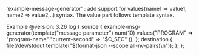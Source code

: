 'example-message-generator' : add support for values(name1 => value1, name2 => value2,..) syntax.
The value part follows template syntax.

Example
@version: 3.26
log {
  source { example-msg-generator(template("message parameter")
                                 num(10)
                                 values("PROGRAM" => "program-name"
                                        "current-second" => "$C_SEC"
                                ));
         };
  destination { file(/dev/stdout template("$(format-json --scope all-nv-pairs)\n")); };
};

